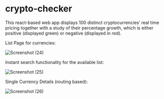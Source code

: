 # crypto-checker

This react-based web app displays 100 distinct cryptocurrencies’ real time pricing together with a study of their percentage growth, which is either positive (displayed green) or negative (displayed in red).

List Page for currencies:

![Screenshot (24)](https://user-images.githubusercontent.com/65622534/187018141-a84d4ec3-8a68-44fb-ade1-221b9c53a2ee.png)


Instant search functionality for the available list:

![Screenshot (25)](https://user-images.githubusercontent.com/65622534/187018184-f24053b1-29e2-41bd-9dbe-a86d2a0449a3.png)


Single Currency Details (routing based):

![Screenshot (26)](https://user-images.githubusercontent.com/65622534/187018202-aeb8d38c-0094-4e2a-9e2d-2608439a108b.png)
